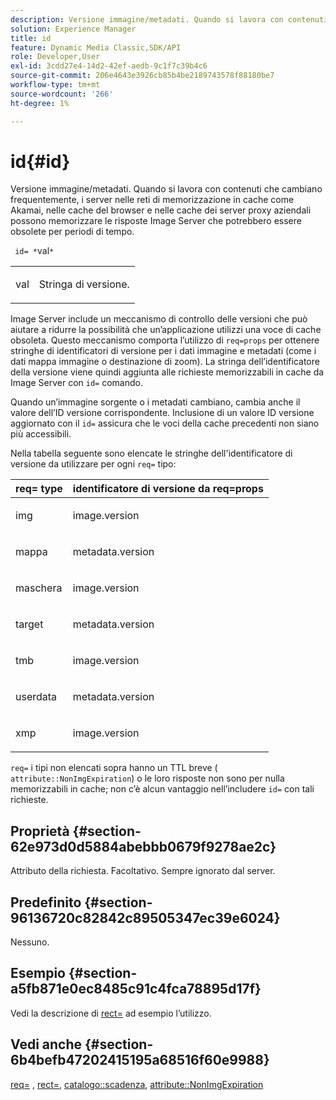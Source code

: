 ```yaml
---
description: Versione immagine/metadati. Quando si lavora con contenuti che cambiano frequentemente, i server nelle reti di memorizzazione in cache come Akamai, nelle cache del browser e nelle cache dei server proxy aziendali possono memorizzare le risposte Image Server che potrebbero essere obsolete per periodi di tempo.
solution: Experience Manager
title: id
feature: Dynamic Media Classic,SDK/API
role: Developer,User
exl-id: 3cdd27e4-14d2-42ef-aedb-9c1f7c39b4c6
source-git-commit: 206e4643e3926cb85b4be2189743578f88180be7
workflow-type: tm+mt
source-wordcount: '266'
ht-degree: 1%

---
```


# id{#id}

Versione immagine/metadati. Quando si lavora con contenuti che cambiano frequentemente, i server nelle reti di memorizzazione in cache come Akamai, nelle cache del browser e nelle cache dei server proxy aziendali possono memorizzare le risposte Image Server che potrebbero essere obsolete per periodi di tempo.

` id= *`val`*`

<table id="simpletable_3A6EBDA15B004636804E1ACEF952479A"> 
 <tr class="strow"> 
  <td class="stentry"> <p> <span class="codeph"> <span class="varname"> val </span> </span> </p> </td> 
  <td class="stentry"> <p>Stringa di versione. </p> </td> 
 </tr> 
</table>

Image Server include un meccanismo di controllo delle versioni che può aiutare a ridurre la possibilità che un’applicazione utilizzi una voce di cache obsoleta. Questo meccanismo comporta l’utilizzo di `req=props` per ottenere stringhe di identificatori di versione per i dati immagine e metadati (come i dati mappa immagine o destinazione di zoom). La stringa dell’identificatore della versione viene quindi aggiunta alle richieste memorizzabili in cache da Image Server con `id=` comando.

Quando un’immagine sorgente o i metadati cambiano, cambia anche il valore dell’ID versione corrispondente. Inclusione di un valore ID versione aggiornato con il `id=` assicura che le voci della cache precedenti non siano più accessibili.

Nella tabella seguente sono elencate le stringhe dell&#39;identificatore di versione da utilizzare per ogni `req=` tipo:

<table id="table_AE39BEBE18864880BBBF1C4F16785E2D"> 
 <thead> 
  <tr> 
   <th class="entry"> <b> req= type</b> </th> 
   <th class="entry"> <b> identificatore di versione da req=props</b> </th> 
  </tr> 
 </thead>
 <tbody> 
  <tr> 
   <td> <p> img </p> </td> 
   <td> <p> image.version </p> </td> 
  </tr> 
  <tr> 
   <td> <p> mappa </p> </td> 
   <td> <p> metadata.version </p> </td> 
  </tr> 
  <tr> 
   <td> <p> maschera </p> </td> 
   <td> <p> image.version </p> </td> 
  </tr> 
  <tr> 
   <td> <p> target </p> </td> 
   <td> <p> metadata.version </p> </td> 
  </tr> 
  <tr> 
   <td> <p> tmb </p> </td> 
   <td> <p> image.version </p> </td> 
  </tr> 
  <tr> 
   <td> <p> userdata </p> </td> 
   <td> <p> metadata.version </p> </td> 
  </tr> 
  <tr> 
   <td> <p> xmp </p> </td> 
   <td> <p> image.version </p> </td> 
  </tr> 
 </tbody> 
</table>

`req=` i tipi non elencati sopra hanno un TTL breve ( `attribute::NonImgExpiration`) o le loro risposte non sono per nulla memorizzabili in cache; non c’è alcun vantaggio nell’includere `id=` con tali richieste.

## Proprietà {#section-62e973d0d5884abebbb0679f9278ae2c}

Attributo della richiesta. Facoltativo. Sempre ignorato dal server.

## Predefinito {#section-96136720c82842c89505347ec39e6024}

Nessuno.

## Esempio {#section-a5fb871e0ec8485c91c4fca78895d17f}

Vedi la descrizione di [rect=](../../../../../is-api/http-ref/image-serving-api-ref/c-http-protocol-reference/c-command-reference/r-rect.md#reference-520b90d30b4c4b4692a723e4df6adaf3) ad esempio l’utilizzo.

## Vedi anche {#section-6b4befb47202415195a68516f60e9988}

[req=](../../../../../is-api/http-ref/image-serving-api-ref/c-http-protocol-reference/c-command-reference/r-req/r-req.md#reference-907cdb4a97034db7ad94695f25552e76) , [rect=](../../../../../is-api/http-ref/image-serving-api-ref/c-http-protocol-reference/c-command-reference/r-rect.md#reference-520b90d30b4c4b4692a723e4df6adaf3), [catalogo::scadenza](../../../../../is-api/image-catalog/image-serving-api-ref/c-image-catalog-reference/c-image-svg-data-reference/c-image-data-reference/r-expiration-cat.md#reference-a7afd668ecbb4d2da65d86259aa6a28a), [attribute::NonImgExpiration](../../../../../is-api/image-catalog/image-serving-api-ref/c-image-catalog-reference/c-attributes-reference/r-nonimgexpiration.md#reference-a8066cd0d24b4ea98100ade4821f1f9d)
